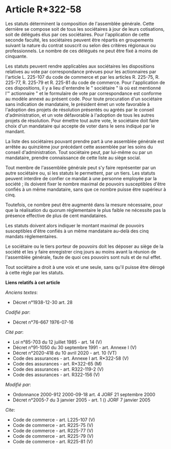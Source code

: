 # Article R*322-58

Les statuts déterminent la composition de l'assemblée générale. Cette dernière se compose soit de tous les sociétaires à jour
de leurs cotisations, soit de délégués élus par ces sociétaires. Pour l'application de cette seconde faculté, les sociétaires
peuvent être répartis en groupements suivant la nature du contrat souscrit ou selon des critères régionaux ou professionnels.
Le nombre de ces délégués ne peut être fixé à moins de cinquante. 

Les statuts peuvent rendre applicables aux sociétaires les dispositions relatives au vote par correspondance prévues pour les
actionnaires par l'article L. 225-107 du code de commerce et par les articles R. 225-75, R. 225-77, R. 225-79 et R. 225-81 du
code de commerce. Pour l'application de ces dispositions, il y a lieu d'entendre le " sociétaire " là où est mentionné l'"
actionnaire " et le formulaire de vote par correspondance est conforme au modèle annexé au présent code. Pour toute
procuration d'un sociétaire sans indication de mandataire, le président émet un vote favorable à l'adoption des projets de
résolution présentés ou agréés par le conseil d'administration, et un vote défavorable à l'adoption de tous les autres
projets de résolution. Pour émettre tout autre vote, le sociétaire doit faire choix d'un mandataire qui accepte de voter dans
le sens indiqué par le mandant. 

La liste des sociétaires pouvant prendre part à une assemblée générale est arrêtée au quinzième jour précédant cette
assemblée par les soins du conseil d'administration. Tout sociétaire peut, par lui-même ou par un mandataire, prendre
connaissance de cette liste au siège social. 

Tout membre de l'assemblée générale peut s'y faire représenter par un autre sociétaire ou, si les statuts le permettent, par
un tiers. Les statuts peuvent interdire de confier ce mandat à une personne employée par la société ; ils doivent fixer le
nombre maximal de pouvoirs susceptibles d'être confiés à un même mandataire, sans que ce nombre puisse être supérieur à
cinq. 

Toutefois, ce nombre peut être augmenté dans la mesure nécessaire, pour que la réalisation du quorum réglementaire le plus
faible ne nécessite pas la présence effective de plus de cent mandataires. 

Les statuts doivent alors indiquer le montant maximal de pouvoirs susceptibles d'être confiés à un même mandataire au-delà
des cinq mandats réglementaires. 

Le sociétaire ou le tiers porteur de pouvoirs doit les déposer au siège de la société et les y faire enregistrer cinq jours
au moins avant la réunion de l'assemblée générale, faute de quoi ces pouvoirs sont nuls et de nul effet. 

Tout sociétaire a droit à une voix et une seule, sans qu'il puisse être dérogé à cette règle par les statuts.

**Liens relatifs à cet article**

_Anciens textes_:

  - Décret n°1938-12-30 art. 28

_Codifié par_:

  - Décret n°76-667 1976-07-16

_Cité par_:

  - Loi n°85-703 du 12 juillet 1985 - art. 14 (V)
  - Décret n°91-1050 du 30 septembre 1991 - art. Annexe I (V)
  - Décret n°2020-418 du 10 avril 2020 - art. 10 (VT)
  - Code des assurances - art. Annexe I art. R*322-58 (V)
  - Code des assurances - art. R*322-65 (M)
  - Code des assurances - art. R322-119-2 (V)
  - Code des assurances - art. R322-156 (V)

_Modifié par_:

  - Ordonnance 2000-912 2000-09-18 art. 4 JORF 21 septembre 2000
  - Décret n°2005-7 du 3 janvier 2005 - art. 1 () JORF 7 janvier 2005

_Cite_:

  - Code de commerce - art. L225-107 (V)
  - Code de commerce - art. R225-75 (V)
  - Code de commerce - art. R225-77 (V)
  - Code de commerce - art. R225-79 (V)
  - Code de commerce - art. R225-81 (V)
